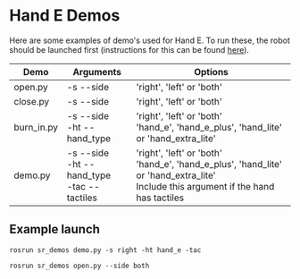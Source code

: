# Hand E Demos

Here are some examples of demo's used for Hand E. To run these, the robot should be launched first (instructions for this can be found [here](https://github.com/shadow-robot/sr_interface/tree/noetic-devel/sr_robot_launch)).

| Demo          | Arguments     |  Options     |
| ------------- | ----------- | ------------- |
| open.py       | -s --side  |     'right', 'left' or 'both' |
| close.py      | -s --side  | 'right', 'left' or 'both' |
| burn_in.py    | -s --side <br> -ht --hand_type | 'right', 'left' or 'both' <br> 'hand_e', 'hand_e_plus', 'hand_lite' or 'hand_extra_lite' |
|  demo.py      | -s --side <br> -ht --hand_type <br> -tac --tactiles | 'right', 'left' or 'both' <br> 'hand_e', 'hand_e_plus', 'hand_lite' or 'hand_extra_lite' <br> Include this argument if the hand has tactiles |

## Example launch

```
rosrun sr_demos demo.py -s right -ht hand_e -tac
```
```
rosrun sr_demos open.py --side both
```